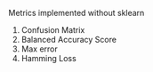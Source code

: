 Metrics implemented without sklearn

1. Confusion Matrix
2. Balanced Accuracy Score
3. Max error
4. Hamming Loss
